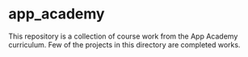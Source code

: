 # app_academy

This repository is a collection of course work from the App Academy
curriculum.  Few of the projects in this directory are completed
works.
